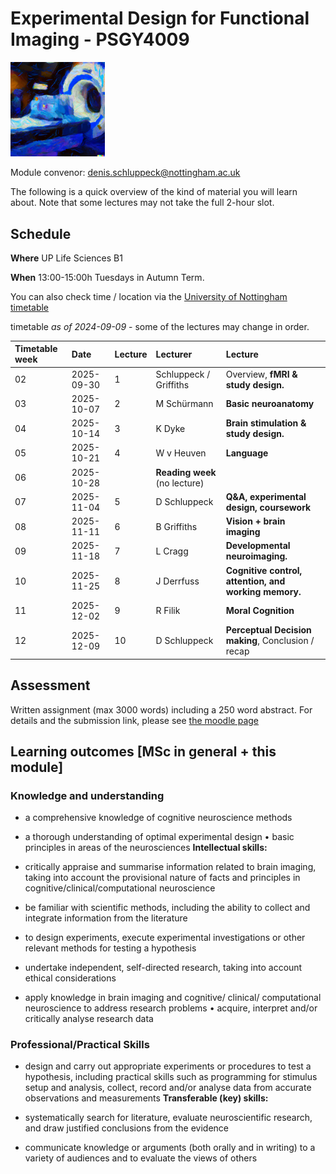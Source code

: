 
# Experimental Design for Functional Imaging - PSGY4009

<img src="imgs/edffi-logo-big.png" width="30%">

Module convenor: <a href="mailto:denis.schluppeck@nottingham.ac.uk?subject=EDFFI-handbook">denis.schluppeck@nottingham.ac.uk</a>

The following is a quick overview of the kind of material you will learn about. Note that some lectures may not take the full 2-hour slot.

## Schedule

**Where** UP Life Sciences B1 

**When**  13:00-15:00h Tuesdays in Autumn Term.

You can also check time / location via the [University of Nottingham timetable](https://timetabling.nottingham.ac.uk/2526/)

timetable *as of 2024-09-09* - some of the lectures may change in order.

| Timetable week     | Date | Lecture |  Lecturer  | Lecture                                     |
|:-------------------|:------- |:-----|:-----------|:--------------------------------------------|
| 02 | 2025-09-30    | 1 |  Schluppeck / Griffiths  | Overview, **fMRI & study design.**         |
| 03 | 2025-10-07    | 2 |  M Schürmann  | **Basic neuroanatomy**                                |
| 04 | 2025-10-14    | 3 |  K Dyke       | **Brain stimulation & study design.**                 |
| 05 | 2025-10-21    | 4 |  W v Heuven   | **Language**                                          |
| 06 | 2025-10-28    |   | **Reading week**    (no lecture)                                      |
| 07 | 2025-11-04    | 5 |  D Schluppeck | **Q&A, experimental design, coursework**              |
| 08 | 2025-11-11    | 6 |  B Griffiths  | **Vision + brain imaging**                            |
| 09 | 2025-11-18    | 7 |  L Cragg      | **Developmental neuroimaging.**                       | 
| 10 | 2025-11-25    | 8 |  J Derrfuss   | **Cognitive control, attention, and working memory.** |
| 11 | 2025-12-02    | 9 |  R Filik      | **Moral Cognition**                                   |
| 12 | 2025-12-09    | 10|  D Schluppeck | **Perceptual Decision making**, Conclusion / recap    |

## Assessment

Written assignment (max 3000 words) including a 250 word abstract. For details and the submission link, please see [the moodle page](https://moodle.nottingham.ac.uk/course/section.php?id=1982033)

## Learning outcomes [MSc in general + this module] 

### Knowledge and understanding

- a comprehensive knowledge of cognitive neuroscience methods

- a thorough understanding of optimal experimental design • basic
    principles in areas of the neurosciences **Intellectual skills:**

- critically appraise and summarise information related to brain
    imaging, taking into account the provisional nature of facts and
    principles in cognitive/clinical/computational neuroscience

- be familiar with scientific methods, including the ability to
    collect and integrate information from the literature

- to design experiments, execute experimental investigations or other
    relevant methods for testing a hypothesis

- undertake independent, self-directed research, taking into account
    ethical considerations

- apply knowledge in brain imaging and cognitive/ clinical/
    computational neuroscience to address research problems • acquire,
    interpret and/or critically analyse research data

### Professional/Practical Skills

- design and carry out appropriate experiments or procedures to test a
    hypothesis, including practical skills such as programming for
    stimulus setup and analysis, collect, record and/or analyse data
    from accurate observations and measurements **Transferable (key)
    skills:**

- systematically search for literature, evaluate neuroscientific
    research, and draw justified conclusions from the evidence

- communicate knowledge or arguments (both orally and in writing) to a
    variety of audiences and to evaluate the views of others
